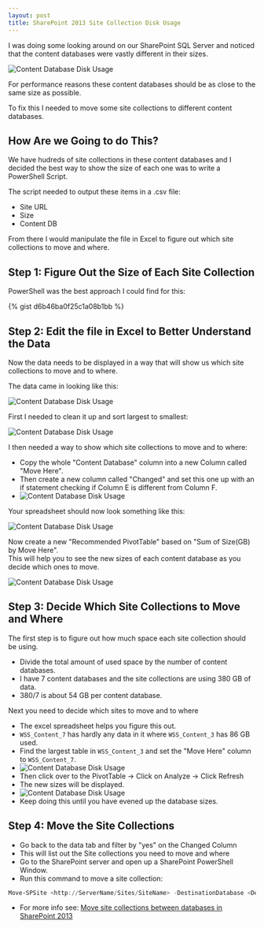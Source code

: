 ```yaml
---
layout: post
title: SharePoint 2013 Site Collection Disk Usage
---
```


I was doing some looking around on our SharePoint SQL Server and noticed that the content databases were vastly different in their sizes.

![Content Database Disk Usage](/images/2015-05-22-SharePoint-2013-Site-Collection-Disk-Usage/db-sizes.png)

For performance reasons these content databases should be as close to the same size as possible.  

To fix this I needed to move some site collections to different content databases.

## How Are we Going to do This?

We have hudreds of site collections in these content databases and I decided the best way to show the size of each one was to write a PowerShell Script.

The script needed to output these items in a .csv file:

- Site URL
- Size
- Content DB

From there I would manipulate the file in Excel to figure out which site collections to move and where.

## Step 1: Figure Out the Size of Each Site Collection

PowerShell was the best approach I could find for this:

{% gist d6b46ba0f25c1a08b1bb %}

## Step 2: Edit the file in Excel to Better Understand the Data
 
 Now the data needs to be displayed in a way that will show us which site collections to move and to where.
 
 The data came in looking like this:
 
![Content Database Disk Usage](/images/2015-05-22-SharePoint-2013-Site-Collection-Disk-Usage/excel-cleanup-1.png)

First I needed to clean it up and sort largest to smallest:

![Content Database Disk Usage](/images/2015-05-22-SharePoint-2013-Site-Collection-Disk-Usage/excel-cleanup-2.png)
 
I then needed a way to show which site collections to move and to where:
 
- Copy the whole "Content Database" column into a new Column called "Move Here".
- Then create a new column called "Changed" and set this one up with an if statement checking if Column E is different from Column F.
 - ![Content Database Disk Usage](/images/2015-05-22-SharePoint-2013-Site-Collection-Disk-Usage/excel-cleanup-3.png)
 
Your spreadsheet should now look something like this:

![Content Database Disk Usage](/images/2015-05-22-SharePoint-2013-Site-Collection-Disk-Usage/excel-cleanup-4.png)

Now create a new "Recommended PivotTable" based on "Sum of Size(GB) by Move Here".  
This will help you to see the new sizes of each content database as you decide which ones to move.

![Content Database Disk Usage](/images/2015-05-22-SharePoint-2013-Site-Collection-Disk-Usage/excel-cleanup-5.png)

## Step 3: Decide Which Site Collections to Move and Where

The first step is to figure out how much space each site collection should be using.

- Divide the total amount of used space by the number of content databases.
- I have 7 content databases and the site collections are using 380 GB of data.
 - 380/7 is about 54 GB per content database. 
 
Next you need to decide which sites to move and to where

- The excel spreadsheet helps you figure this out.
- `WSS_Content_7` has hardly any data in it where `WSS_Content_3` has 86 GB used.
- Find the largest table in `WSS_Content_3` and set the "Move Here" column to `WSS_Content_7`.
 - ![Content Database Disk Usage](/images/2015-05-22-SharePoint-2013-Site-Collection-Disk-Usage/excel-cleanup-6.png)
- Then click over to the PivotTable -> Click on Analyze -> Click Refresh
 - The new sizes will be displayed.
 - ![Content Database Disk Usage](/images/2015-05-22-SharePoint-2013-Site-Collection-Disk-Usage/excel-cleanup-7.png)
- Keep doing this until you have evened up the database sizes.

## Step 4: Move the Site Collections

- Go back to the data tab and filter by "yes" on the Changed Column
 - This will list out the Site collections you need to move and where
- Go to the SharePoint server and open up a SharePoint PowerShell Window.
- Run this command to move a site collection:

```PowerShell
Move-SPSite <http://ServerName/Sites/SiteName> -DestinationDatabase <DestinationContentDb>
```
 - For more info see: [Move site collections between databases in SharePoint 2013](https://technet.microsoft.com/en-us/library/cc825328.aspx) 
 
 

